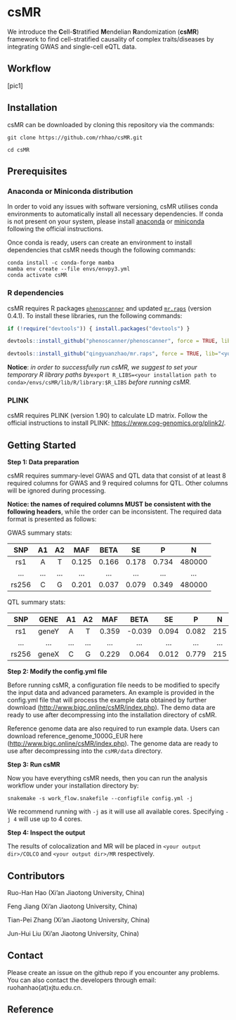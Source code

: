 # csMR

We introduce the **C**ell-**S**tratified **M**endelian **R**andomization (**csMR**) framework to find cell-stratified causality of complex traits/diseases by integrating GWAS and single-cell eQTL data.

## **Workflow**

[pic1]

## **Installation**

csMR can be downloaded by cloning this repository via the commands:

```shell
git clone https://github.com/rhhao/csMR.git

cd csMR 
```

## **Prerequisites**

### Anaconda or Miniconda distribution

In order to void any issues with software versioning, csMR utilises conda environments to automatically install all necessary dependencies. If conda is not present on your system, please install [anaconda](https://www.anaconda.com) or [miniconda](https://docs.conda.io/en/latest/miniconda.html) following the official instructions.

Once conda is ready, users can create an environment to install dependencies that csMR needs though the following commands:

```shell
conda install -c conda-forge mamba
mamba env create --file envs/envpy3.yml
conda activate csMR
```

### R dependencies

csMR requires R packages [`phenoscanner`]((https://github.com/phenoscanner/phenoscanner)) and updated [`mr.raps`](https://github.com/qingyuanzhao/mr.raps) (version 0.4.1). To install these libraries, run the following commands:

``` R
if (!require("devtools")) { install.packages("devtools") }

devtools::install_github("phenoscanner/phenoscanner", force = TRUE, lib="<your installation path to conda>/envs/csMR/lib/R/library")

devtools::install_github("qingyuanzhao/mr.raps", force = TRUE, lib="<your installation path to conda>/envs/csMR/lib/R/library") 
```

**Notice**: _in order to successfully run csMR, we suggest to set your temporary R library paths by_`export R_LIBS=<your installation path to conda>/envs/csMR/lib/R/library:$R_LIBS`  _before running csMR._

### PLINK

csMR requires PLINK (version 1.90) to calculate LD matrix. Follow the official instructions to install PLINK: https://www.cog-genomics.org/plink2/. 

## **Getting Started** 

**Step 1: Data preparation**

csMR requires summary-level GWAS and QTL data that consist of at least 8 required columns for GWAS and 9 required columns for QTL. Other columns will be ignored during processing.

 **Notice: the names of required columns MUST be consistent with the following headers**, while the order can be inconsistent. The required data format is presented as follows: 

GWAS summary stats:

|  SNP  |  A1  |  A2  |  MAF  | BETA  |  SE   |   P   |   N    |
| :---: | :--: | :--: | :---: | :---: | :---: | :---: | :----: |
|  rs1  |  A   |  T   | 0.125 | 0.166 | 0.178 | 0.734 | 480000 |
|   …   |  …   |  …   |   …   |   …   |   …   |   …   |   …    |
| rs256 |  C   |  G   | 0.201 | 0.037 | 0.079 | 0.349 | 480000 |

QTL summary stats:

|  SNP  | GENE  |  A1  |  A2  |  MAF  |  BETA  |  SE   |   P   |  N   |
| :---: | :---: | :--: | :--: | :---: | :----: | :---: | :---: | :--: |
|  rs1  | geneY |  A   |  T   | 0.359 | -0.039 | 0.094 | 0.082 | 215  |
|   …   |   …   |  …   |  …   |   …   |   …    |   …   |   …   |  …   |
| rs256 | geneX |  C   |  G   | 0.229 | 0.064  | 0.012 | 0.779 | 215  |

**Step 2: Modify the config.yml file**

Before running csMR, a configuration file needs to be modified to specify the input data and advanced parameters. An example is provided in the config.yml file that will process the example data obtained by further download (http://www.bigc.online/csMR/index.php). The demo data are ready to use after decompressing into the installation directory of csMR.

Reference genome data are also required to run example data. Users can download reference_genome_1000G_EUR here (http://www.bigc.online/csMR/index.php). The genome data are ready to use after decompressing into the `csMR/data` directory. 

**Step 3: Run csMR**

Now you have everything csMR needs, then you can run the analysis workflow under your installation directory by:

```shell
snakemake -s work_flow.snakefile --configfile config.yml -j
```

We recommend running with `-j` as it will use all available cores. Specifying `-j 4` will use up to 4 cores. 

**Step 4: Inspect the output**

The results of colocalization and MR will be placed in `<your output dir>/COLCO` and `<your output dir>/MR` respectively.

## **Contributors**

Ruo-Han Hao (Xi’an Jiaotong University, China)

Feng Jiang (Xi’an Jiaotong University, China)

Tian-Pei Zhang (Xi’an Jiaotong University, China)

Jun-Hui Liu (Xi’an Jiaotong University, China)

## **Contact**

Please create an issue on the github repo if you encounter any problems. You can also contact the developers through email: ruohanhao(at)xjtu.edu.cn.

## **Reference**
